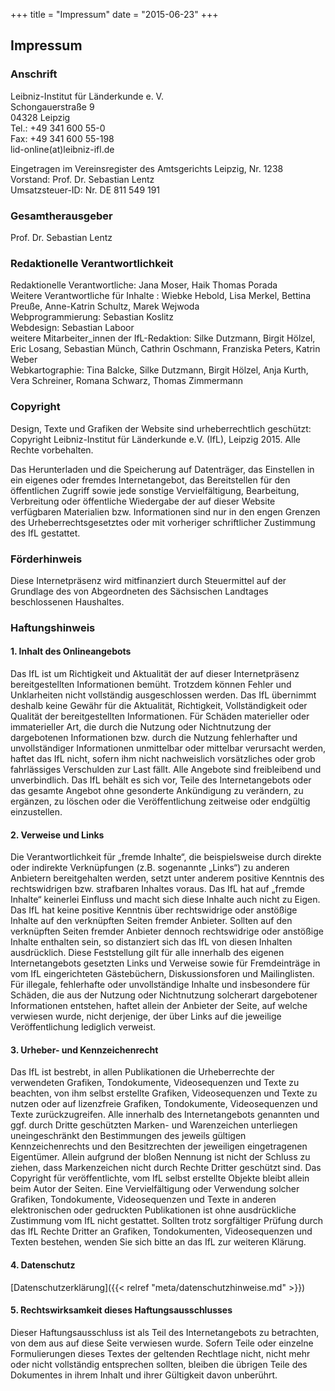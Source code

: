 +++
title = "Impressum"
date = "2015-06-23"
+++

## Impressum

### Anschrift

Leibniz-Institut für Länderkunde e. V.<br/>
Schongauerstraße 9<br/>
04328 Leipzig<br/>
Tel.: +49 341 600 55-0<br/>
Fax: +49 341 600 55-198<br/>
lid-online(at)leibniz-ifl.de<br/>

Eingetragen im Vereinsregister des Amtsgerichts Leipzig, Nr. 1238<br/>
Vorstand: Prof. Dr. Sebastian Lentz<br/>
Umsatzsteuer-ID: Nr. DE 811 549 191<br/>

### Gesamtherausgeber
Prof. Dr. Sebastian Lentz<br/>

### Redaktionelle Verantwortlichkeit
Redaktionelle Verantwortliche: Jana Moser, Haik Thomas Porada<br/>
Weitere Verantwortliche für Inhalte : Wiebke Hebold, Lisa Merkel, Bettina Preuße, Anne-Katrin Schultz, Marek Wejwoda<br/>
Webprogrammierung: Sebastian Koslitz<br/>
Webdesign: Sebastian Laboor<br/>
weitere Mitarbeiter_innen der IfL-Redaktion: Silke Dutzmann, Birgit Hölzel, Eric Losang, Sebastian Münch, Cathrin Oschmann, Franziska Peters, Katrin Weber<br/>
Webkartographie: Tina Balcke, Silke Dutzmann, Birgit Hölzel, Anja Kurth, Vera Schreiner, Romana Schwarz, Thomas Zimmermann

### Copyright

Design, Texte und Grafiken der Website sind urheberrechtlich geschützt:<br/>
Copyright Leibniz-Institut für Länderkunde e.V. (IfL), Leipzig 2015. Alle Rechte vorbehalten.

Das Herunterladen und die Speicherung auf Datenträger, das Einstellen in ein eigenes oder fremdes Internetangebot, das Bereitstellen für den öffentlichen Zugriff sowie jede sonstige Vervielfältigung, Bearbeitung, Verbreitung oder öffentliche Wiedergabe der auf dieser Website verfügbaren Materialien bzw. Informationen sind nur in den engen Grenzen des Urheberrechtsgesetztes oder mit vorheriger schriftlicher Zustimmung des IfL gestattet.

### Förderhinweis
Diese Internetpräsenz wird mitfinanziert durch Steuermittel auf der Grundlage des von Abgeordneten des Sächsischen Landtages beschlossenen Haushaltes.

### Haftungshinweis

#### 1. Inhalt des Onlineangebots

Das IfL ist um Richtigkeit und Aktualität der auf dieser Internetpräsenz bereitgestellten Informationen bemüht. Trotzdem können Fehler und Unklarheiten nicht vollständig ausgeschlossen werden. Das IfL übernimmt deshalb keine Gewähr für die Aktualität, Richtigkeit, Vollständigkeit oder Qualität der bereitgestellten Informationen. Für Schäden materieller oder immaterieller Art, die durch die Nutzung oder Nichtnutzung der dargebotenen Informationen bzw. durch die Nutzung fehlerhafter und unvollständiger Informationen unmittelbar oder mittelbar verursacht werden, haftet das IfL nicht, sofern ihm nicht nachweislich vorsätzliches oder grob fahrlässiges Verschulden zur Last fällt. Alle Angebote sind freibleibend und unverbindlich. Das IfL behält es sich vor, Teile des Internetangebots oder das gesamte Angebot ohne gesonderte Ankündigung zu verändern, zu ergänzen, zu löschen oder die Veröffentlichung zeitweise oder endgültig einzustellen.

#### 2. Verweise und Links

Die Verantwortlichkeit für „fremde Inhalte“, die beispielsweise durch direkte oder indirekte Verknüpfungen (z.B. sogenannte „Links“) zu anderen Anbietern bereitgehalten werden, setzt unter anderem positive Kenntnis des rechtswidrigen bzw. strafbaren Inhaltes voraus. Das IfL hat auf „fremde Inhalte“ keinerlei Einfluss und macht sich diese Inhalte auch nicht zu Eigen. Das IfL hat keine positive Kenntnis über rechtswidrige oder anstößige Inhalte auf den verknüpften Seiten fremder Anbieter. Sollten auf den verknüpften Seiten fremder Anbieter dennoch rechtswidrige oder anstößige Inhalte enthalten sein, so distanziert sich das IfL von diesen Inhalten ausdrücklich. Diese Feststellung gilt für alle innerhalb des eigenen Internetangebots gesetzten Links und Verweise sowie für Fremdeinträge in vom IfL eingerichteten Gästebüchern, Diskussionsforen und Mailinglisten. Für illegale, fehlerhafte oder unvollständige Inhalte und insbesondere für Schäden, die aus der Nutzung oder Nichtnutzung solcherart dargebotener Informationen entstehen, haftet allein der Anbieter der Seite, auf welche verwiesen wurde, nicht derjenige, der über Links auf die jeweilige Veröffentlichung lediglich verweist.

#### 3. Urheber- und Kennzeichenrecht

Das IfL ist bestrebt, in allen Publikationen die Urheberrechte der verwendeten Grafiken, Tondokumente, Videosequenzen und Texte zu beachten, von ihm selbst erstellte Grafiken, Videosequenzen und Texte zu nutzen oder auf lizenzfreie Grafiken, Tondokumente, Videosequenzen und Texte zurückzugreifen. Alle innerhalb des Internetangebots genannten und ggf. durch Dritte geschützten Marken- und Warenzeichen unterliegen uneingeschränkt den Bestimmungen des jeweils gültigen Kennzeichenrechts und den Besitzrechten der jeweiligen eingetragenen Eigentümer. Allein aufgrund der bloßen Nennung ist nicht der Schluss zu ziehen, dass Markenzeichen nicht durch Rechte Dritter geschützt sind. Das Copyright für veröffentlichte, vom IfL selbst erstellte Objekte bleibt allein beim Autor der Seiten. Eine Vervielfältigung oder Verwendung solcher Grafiken, Tondokumente, Videosequenzen und Texte in anderen elektronischen oder gedruckten Publikationen ist ohne ausdrückliche Zustimmung vom IfL nicht gestattet. Sollten trotz sorgfältiger Prüfung durch das IfL Rechte Dritter an Grafiken, Tondokumenten, Videosequenzen und Texten bestehen, wenden Sie sich bitte an das IfL zur weiteren Klärung.

#### 4. Datenschutz

[Datenschutzerklärung]({{< relref "meta/datenschutzhinweise.md" >}})

#### 5. Rechtswirksamkeit dieses Haftungsausschlusses

Dieser Haftungsausschluss ist als Teil des Internetangebots zu betrachten, von dem aus auf diese Seite verwiesen wurde. Sofern Teile oder einzelne Formulierungen dieses Textes der geltenden Rechtlage nicht, nicht mehr oder nicht vollständig entsprechen sollten, bleiben die übrigen Teile des Dokumentes in ihrem Inhalt und ihrer Gültigkeit davon unberührt.
